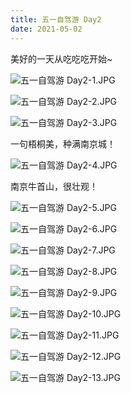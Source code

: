 ```yaml
---
title: 五一自驾游 Day2
date: 2021-05-02
---
```

美好的一天从吃吃吃开始~

![五一自驾游 Day2-1.JPG](https://cdn.xiaming.com.cn/file/xiamingcomcn/2021/05/五一自驾游+Day2-1.JPG)
<!--more-->
![五一自驾游 Day2-2.JPG](https://cdn.xiaming.com.cn/file/xiamingcomcn/2021/05/五一自驾游+Day2-2.JPG)

![五一自驾游 Day2-3.JPG](https://cdn.xiaming.com.cn/file/xiamingcomcn/2021/05/五一自驾游+Day2-3.JPG)

一句梧桐美，种满南京城！

![五一自驾游 Day2-4.JPG](https://cdn.xiaming.com.cn/file/xiamingcomcn/2021/05/五一自驾游+Day2-4.JPG)

南京牛首山，很壮观！

![五一自驾游 Day2-5.JPG](https://cdn.xiaming.com.cn/file/xiamingcomcn/2021/05/五一自驾游+Day2-5.JPG)

![五一自驾游 Day2-6.JPG](https://cdn.xiaming.com.cn/file/xiamingcomcn/2021/05/五一自驾游+Day2-6.JPG)

![五一自驾游 Day2-7.JPG](https://cdn.xiaming.com.cn/file/xiamingcomcn/2021/05/五一自驾游+Day2-7.JPG)

![五一自驾游 Day2-8.JPG](https://cdn.xiaming.com.cn/file/xiamingcomcn/2021/05/五一自驾游+Day2-8.JPG)

![五一自驾游 Day2-9.JPG](https://cdn.xiaming.com.cn/file/xiamingcomcn/2021/05/五一自驾游+Day2-9.JPG)

![五一自驾游 Day2-10.JPG](https://cdn.xiaming.com.cn/file/xiamingcomcn/2021/05/五一自驾游+Day2-10.JPG)

![五一自驾游 Day2-11.JPG](https://cdn.xiaming.com.cn/file/xiamingcomcn/2021/05/五一自驾游+Day2-11.JPG)

![五一自驾游 Day2-12.JPG](https://cdn.xiaming.com.cn/file/xiamingcomcn/2021/05/五一自驾游+Day2-12.JPG)

![五一自驾游 Day2-13.JPG](https://cdn.xiaming.com.cn/file/xiamingcomcn/2021/05/五一自驾游+Day2-13.JPG)
